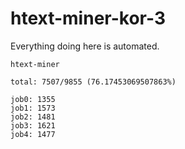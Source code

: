 # htext-miner-kor-3

Everything doing here is automated.

```
htext-miner

total: 7507/9855 (76.17453069507863%)

job0: 1355
job1: 1573
job2: 1481
job3: 1621
job4: 1477
```